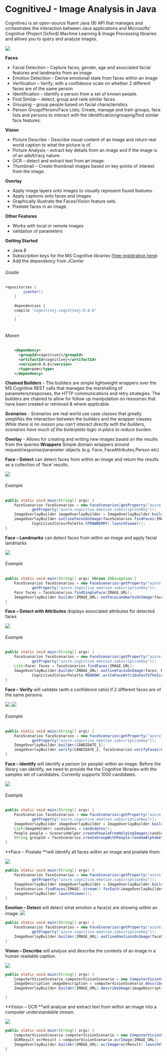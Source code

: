 # CognitiveJ - Image Analysis in Java
 
CognitiveJ is an open-source fluent Java (8) API that manages and orchestrates the interaction between Java applications and 
Microsofts’ Cognitive (Project Oxford) Machine Learning & Image Processing libraries and allows you to query and analyze images.   

![](https://iwkelly.files.wordpress.com/2016/05/screen-shot-2016-05-11-at-11-54-02.png) 

**Faces**

*   Facial Detection – Capture faces, gender, age and associated facial features and landmarks from an image
*   Emotion Detection – Derive emotional state from faces within an image
*   Verification – Verify, with a confidence scale on whether 2 different faces are of the same person
*   Identification – Identify a person from a set of known people.
*   Find Similar – detect, group and rank similar faces
*   Grouping – group people based on facial characteristics
*   Person Group/Person/Face Lists; Create, manage and train groups, face lists and persons to interact with the identification/grouping/find similar face features.


**Vision**

*   Picture Describe - Describe visual content of an image and return real world caption to what the picture is of.
*   Picture Analysis – extract key details from an image and if the image is of an adult/racy nature.
*   OCR – detect and extract text from an image.
*   Thumbnail – Create thumbnail images based on key points of interest from the image.

**Overlay**

*   Apply image layers onto images to visually represent found features.
*   Apply captions onto faces and images
*   Graphically illustrate the Faces/Vision feature sets.
*   Pixelate faces in an image.

**Other Features**

*   Works with local or remote images
*   validation of parameters

**Getting Started**

*   Java 8
*   Subscription keys for the MS Cognitive libraries ([free registration here](https://www.microsoft.com/cognitive-services/))
*   Add the dependency from JCenter

###### Gradle
```groovy
repositories {
        jcenter()
    }
    
    dependencies {
    compile "cognitivej:cognitivej:0.0.6"
    ...
    }
    
```
###### Maven
```xml
    <dependency>
      <groupId>cognitivej</groupId>
      <artifactId>cognitivej</artifactId>
      <version>0.0.6</version>
      <type>pom</type>
    </dependency>
```


**Chained Builders** - The builders are simple lightweight wrappers over the MS Cognitive REST calls that manages the marshalling of parameters/responses, the HTTP communications and retry strategies. The builders are chained to allow for follow up manipulation on resources that have been created or retrieved & where applicable. 

**Scenarios** - Scenarios are real world use case classes that greatly simplifies the interaction between the builders and the wrapper classes. _While there is no reason you can’t interact directly with the builders, scenarios have much of the boilerplate logic in place to reduce burden._ 

**Overlay** - Allows for creating and writing new images based on the results from the queries **Wrappers** Simple domain wrappers around request/response/parameter objects (e.g. Face, FaceAttributes,Person etc)
 
**Face – Detect** can detect faces from within an image and return the results as a collection of ‘face’ results. 

![](https://iwkelly.files.wordpress.com/2016/05/screen-shot-2016-05-11-at-12-22-30.png)

 
###### Example
```java
public static void main(String[] args) {
    FaceScenarios faceScenarios = new FaceScenarios(getProperty("azure.cognitive.subscriptionKey"),
            getProperty("azure.cognitive.emotion.subscriptionKey"));
    ImageOverlayBuilder imageOverlayBuilder = ImageOverlayBuilder.builder(IMAGE_URL);
    imageOverlayBuilder.outlineFacesOnImage(faceScenarios.findFaces(IMAGE_URL), RectangleType.FULL,
            CognitiveJColourPalette.STRAWBERRY).launchViewer();
}
```


**Face – Landmarks** can detect faces from within an image and apply facial landmarks 

![](https://iwkelly.files.wordpress.com/2016/05/screen-shot-2016-05-12-at-15-18-59.png)

###### Example
```java
public static void main(String[] args) throws IOException {
    FaceScenarios faceScenarios = new FaceScenarios(getProperty("azure.cognitive.subscriptionKey"), 
            getProperty("azure.cognitive.emotion.subscriptionKey"));
    Face faces = faceScenarios.findSingleFace(IMAGE_URL);
    ImageOverlayBuilder.builder(IMAGE_URL).outFaceLandmarksOnImage(faces).launchViewer();
}
```

**Face – Detect with Attributes** displays associated attributes for detected faces 

![](https://iwkelly.files.wordpress.com/2016/05/screen-shot-2016-05-11-at-12-56-15.png)

###### Example
```java
public static void main(String[] args) {
    FaceScenarios faceScenarios = new FaceScenarios(getProperty("azure.cognitive.subscriptionKey"),
            getProperty("azure.cognitive.emotion.subscriptionKey"));
    List<Face> faces = faceScenarios.findFaces(IMAGE_URL);
    ImageOverlayBuilder.builder(IMAGE_URL).outlineFacesOnImage(faces, RectangleType.CORNERED,
            CognitiveJColourPalette.MEADOW).writeFaceAttributesToTheSide(faces, CognitiveJColourPalette.MEADOW).launchViewer();
}
```

**Face – Verify** will validate (with a confidence ratio) if 2 different faces are of the same persons.
 
 ![](https://iwkelly.files.wordpress.com/2016/05/screen-shot-2016-05-11-at-13-04-38.png)
 ![](https://iwkelly.files.wordpress.com/2016/05/screen-shot-2016-05-11-at-13-06-31.png)

###### Example
```java
public static void main(String[] args) {
    FaceScenarios faceScenarios = new FaceScenarios(getProperty("azure.cognitive.subscriptionKey"),
            getProperty("azure.cognitive.emotion.subscriptionKey"));
    ImageOverlayBuilder.builder(CANDIDATE_1);
    imageOverlayBuilder.verify(CANDIDATE_2, faceScenarios.verifyFaces(CANDIDATE_1, CANDIDATE_2)).launchViewer();
}
```

**Face – Identify** will identify a person (or people) within an image. Before the library can identify, we need to provide the the Cognitive libraries with the samples set of candidates. Currently supports 1000 candidates. 

![](https://iwkelly.files.wordpress.com/2016/05/screen-shot-2016-05-11-at-14-00-55.png)

###### Example
```java
public static void main(String[] args) {
    FaceScenarios faceScenarios = new FaceScenarios(getProperty("azure.cognitive.subscriptionKey"), 
            getProperty("azure.cognitive.emotion.subscriptionKey"));
    ImageOverlayBuilder imageOverlayBuilder = ImageOverlayBuilder.builder(IMAGE);
    List<ImageHolder> candidates = candidates();
    People people = ScenarioHelper.createPeopleFromHoldingImages(candidates, ImageNamingStrategy.DEFAULT);
    String groupId = faceScenarios.createGroupWithPeople(randomAlphabetic(6).toLowerCase(), people);
}
```

**Face – Pixelate **will identify all faces within an image and pixelate them. 

![](https://iwkelly.files.wordpress.com/2016/05/screen-shot-2016-05-11-at-19-23-23.png)

```java
public static void main(String[] args) {
    FaceScenarios faceScenarios = new FaceScenarios(getProperty("azure.cognitive.subscriptionKey"), 
            getProperty("azure.cognitive.emotion.subscriptionKey"));
    ImageOverlayBuilder imageOverlayBuilder = ImageOverlayBuilder.builder(IMAGE);
    faceScenarios.findFaces(IMAGE).stream().forEach(imageOverlayBuilder:: pixelateFaceOnImage);
    imageOverlayBuilder.launchViewer();
}
```

**Emotion – Detect** will detect what emotion a face(s) are showing within an image.
![](https://iwkelly.files.wordpress.com/2016/05/screen-shot-2016-05-11-at-14-36-14.png)



```java
public static void main(String[] args) {
    FaceScenarios faceScenarios = new FaceScenarios(getProperty("azure.cognitive.subscriptionKey"), 
            getProperty("azure.cognitive.emotion.subscriptionKey"));
    ImageOverlayBuilder.builder(IMAGE_URL).outlineEmotionsOnImage(faceScenarios.findEmotionFaces(IMAGE_URL)).launchViewer();
}
```
**Vision – Describe** will analyse and describe the contents of an image in a human readable caption.

![](https://iwkelly.files.wordpress.com/2016/05/screen-shot-2016-05-11-at-17-12-49.png)

```java
public static void main(String[] args) {
    ComputerVisionScenario computerVisionScenario = new ComputerVisionScenario(getProperty("azure.cognitive.vision.subscriptionKey"));
    ImageDescription imageDescription = computerVisionScenario.describeImage(IMAGE_URL);
    ImageOverlayBuilder.builder(IMAGE_URL).describeImage(imageDescription).launchViewer();

}
```

**Vision – OCR **will analyse and extract text from within an image into a computer understandable stream.

![](https://iwkelly.files.wordpress.com/2016/05/screen-shot-2016-05-12-at-11-41-25.png)

```java
public static void main(String[] args) {
    ComputerVisionScenario computerVisionScenario = new ComputerVisionScenario(getProperty("azure.cognitive.vision.subscriptionKey"));
    OCRResult ocrResult = computerVisionScenario.ocrImage(IMAGE_URL);
    ImageOverlayBuilder.builder(IMAGE_URL).ocrImage(ocrResult).launchViewer();
}
```
